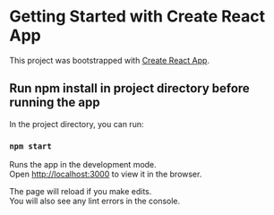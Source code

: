 # Getting Started with Create React App

This project was bootstrapped with [Create React App](https://github.com/facebook/create-react-app).

## Run npm install in project directory before running the app

In the project directory, you can run:

### `npm start`

Runs the app in the development mode.\
Open [http://localhost:3000](http://localhost:3000) to view it in the browser.

The page will reload if you make edits.\
You will also see any lint errors in the console.


